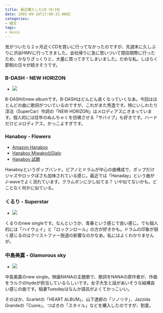 ```yaml
---
title: 最近購入したCD（9/19）
date: 2005-09-18T17:08:33.000Z
categories:
- 雑文
tags:
- music
---
```

気がついたら２ヶ月近くCDを買いに行ってなかったのですが、先週末に久しぶりに渋谷HMVに行ってきました。会社帰りに急に思いついて閉店間際に行ったため、かなりざっくりと、大量に買ってきてしまいました。だめな私。しばらく節制の日々が続きそうです。
<!-- more -->
### B-DASH - NEW HORIZON

*   [![](http://images-jp.amazon.com/images/P/B0009XE7IE.09.TZZZZZZZ.jpg)](http://www.amazon.co.jp/exec/obidos/ASIN/B0009XE7IE/ref=nosim/yutakayamaguc-22)

B-DASHのnew albumです。B-DASHはどんどん良くなっていくなあ。今回はほとんどの曲に歌詞がついているのですが、これがまた秀逸です。特にいしわたり淳治（SuperCar）作詞の「NEW HORIZON」はメロディアスにきまっています。個人的には往年のぬんちゃくを彷彿させる「サバイブ」も好きです。ハードだけどメロディアス。かっこよすぎです。

### Hanaboy - Flowers

*   [Amazon Hanaboy](http://www.amazon.co.jp/exec/obidos/ASIN/B000AQGKJE/ref=nosim/yutakayamaguc-22)
*   [Hanaboy MiwakoのDialy](http://hanaboy.seesaa.net/)
*   [Hanaboy 試聴](http://www.hanaboy.net/discography.html)

Hanaboyというポップバンド。ピアノとドラムが中心の曲構成で、ポップだけジャズやロックぽさも加味されている感じ。最近では「Hanaday」という曲がJ-waveでよく流れています。クラムボンに少し似てる？ いや似てないかも。どことなく何かに似ている。

### くるり \- Superstar

*   [![](http://images-jp.amazon.com/images/P/B000A38QIA.09.TZZZZZZZ.jpg)](http://www.amazon.co.jp/exec/obidos/ASIN/B000A38QIA/ref=nosim/yutakayamaguc-22)

くるりのnew singleです。なんというか、青春という感じで良い感じ。でも個人的には「ハイウェイ」と「ロックンロール」の方が好きかも。ドラムの印象が弱く感じるのはクリストファー脱退の影響なのかなあ。私にはよくわかりませんが。

### 中島美嘉 \- Glamorous sky

*   [![](/blog//assets/i/co/no_img.gif)](http://www.amazon.co.jp/exec/obidos/ASIN/B000A3H5ZK/ref=nosim/yutakayamaguc-22)

中島美嘉のnew single。映画NANAの主題歌で、歌詞をNANAの原作者が、作曲をラルクのhydeが担当しているらしいです。女子大生と話があいそうな結構良い感じの曲です。稲妻Tuesdayはなんか語呂がよくてかっこいい。

そのほか、Scarletの「HEART ALBUM」、山下達郎の「ソノリテ」、Jazzida Grandeの「Cuore」、つばきの「スタイル」などを購入したのですが、割愛。